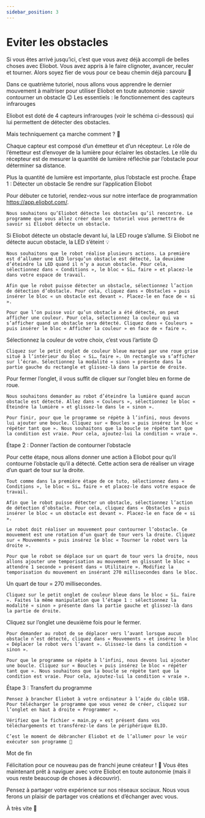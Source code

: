 ```yaml
---
sidebar_position: 3
---
```


# Eviter les obstacles

Si vous êtes arrivé jusqu’ici, c’est que vous avez déjà accompli de belles choses avec Eliobot. Vous avez appris à le faire clignoter, avancer, reculer et tourner. Alors soyez fier de vous pour ce beau chemin déjà parcouru 👏

Dans ce quatrième tutoriel, nous allons vous apprendre le dernier mouvement à maitriser pour utiliser Eliobot en toute autonomie : savoir contourner un obstacle 😉
Les essentiels : le fonctionnement des capteurs infrarouges

Eliobot est doté de 4 capteurs infrarouges (voir le schéma ci-dessous) qui lui permettent de détecter des obstacles.

Mais techniquement ça marche comment ? 🤔

Chaque capteur est composé d’un émetteur et d’un récepteur. Le rôle de l’émetteur est d’envoyer de la lumière pour éclairer les obstacles. Le rôle du récepteur est de mesurer la quantité de lumière réfléchie par l’obstacle pour déterminer sa distance.

Plus la quantité de lumière est importante, plus l’obstacle est proche.
Étape 1 : Détecter un obstacle
Se rendre sur l’application Eliobot

Pour débuter ce tutoriel, rendez-vous sur notre interface de programmation https://app.eliobot.com/.

    Nous souhaitons qu’Eliobot détecte les obstacles qu’il rencontre. Le programme que vous allez créer dans ce tutoriel vous permettra de savoir si Eliobot détecte un obstacle.

Si Eliobot détecte un obstacle devant lui, la LED rouge s’allume. Si Eliobot ne détecte aucun obstacle, la LED s’éteint 💡

    Nous souhaitons que le robot réalise plusieurs actions. La première est d’allumer une LED lorsqu’un obstacle est détecté, la deuxième d’éteindre la LED quand il n’y a aucun obstacle. Pour cela, sélectionnez dans « Conditions », le bloc « Si… faire » et placez-le dans votre espace de travail.

    Afin que le robot puisse détecter un obstacle, sélectionnez l’action de détection d’obstacle. Pour cela, cliquez dans « Obstacles » puis insérer le bloc « un obstacle est devant ». Placez-le en face de « si ».

    Pour que l’on puisse voir qu’un obstacle a été détecté, on peut afficher une couleur. Pour cela, sélectionnez la couleur qui va s’afficher quand un obstacle sera détecté. Cliquez dans « Couleurs » puis insérer le bloc « Afficher la couleur » en face de « faire ».

Sélectionnez la couleur de votre choix, c’est vous l’artiste 😉

    Cliquez sur le petit onglet de couleur bleue marqué par une roue grise situé à l’intérieur du bloc « Si… faire ». Un rectangle va s’afficher sur l’écran. Sélectionnez la modalité « sinon » présente dans la partie gauche du rectangle et glissez-là dans la partie de droite.

Pour fermer l’onglet, il vous suffit de cliquer sur l’onglet bleu en forme de roue.

    Nous souhaitons demander au robot d’éteindre la lumière quand aucun obstacle est détecté. Allez dans « Couleurs », sélectionnez le bloc « Éteindre la lumière » et glissez-le dans le « sinon ».

    Pour finir, pour que le programme se répète à l’infini, nous devons lui ajouter une boucle. Cliquez sur « Boucles » puis insérez le bloc « répéter tant que ». Nous souhaitons que la boucle se répète tant que la condition est vraie. Pour cela, ajoutez-lui la condition « vraie ».

Étape 2 : Donner l’action de contourner l’obstacle

Pour cette étape, nous allons donner une action à Eliobot pour qu’il contourne l’obstacle qu’il a détecté. Cette action sera de réaliser un virage d’un quart de tour sur la droite.

    Tout comme dans la première étape de ce tuto, sélectionnez dans « Conditions », le bloc « Si… faire » et placez-le dans votre espace de travail.

    Afin que le robot puisse détecter un obstacle, sélectionnez l’action de détection d’obstacle. Pour cela, cliquez dans « Obstacles » puis insérer le bloc « un obstacle est devant ». Placez-le en face de « si ».

    Le robot doit réaliser un mouvement pour contourner l’obstacle. Ce mouvement est une rotation d’un quart de tour vers la droite. Cliquez sur « Mouvements » puis insérez le bloc « Tourner le robot vers la droite ».

    Pour que le robot se déplace sur un quart de tour vers la droite, nous allons ajouter une temporisation au mouvement en glissant le bloc « attendre 1 seconde » présent dans « Utilitaire ». Modifiez la temporisation du mouvement en insérant 270 millisecondes dans le bloc.

Un quart de tour = 270 millisecondes.

    Cliquez sur le petit onglet de couleur bleue dans le bloc « Si… faire ». Faites la même manipulation que l’étape 1 : sélectionnez la modalité « sinon » présente dans la partie gauche et glissez-là dans la partie de droite.

Cliquez sur l’onglet une deuxième fois pour le fermer.

    Pour demander au robot de se déplacer vers l’avant lorsque aucun obstacle n’est détecté, cliquez dans « Mouvements » et insérez le bloc « Déplacer le robot vers l’avant ». Glissez-le dans la condition « sinon ».

    Pour que le programme se répète à l’infini, nous devons lui ajouter une boucle. Cliquez sur « Boucles » puis insérez le bloc « répéter tant que ». Nous souhaitons que la boucle se répète tant que la condition est vraie. Pour cela, ajoutez-lui la condition « vraie ».

Étape 3 : Transfert du programme

    Pensez à brancher Eliobot à votre ordinateur à l’aide du câble USB. Pour télécharger le programme que vous venez de créer, cliquez sur l’onglet en haut à droite « Programmer ».

    Vérifiez que le fichier « main.py » est présent dans vos téléchargements et transférez-le dans le périphérique ELIO.

    C’est le moment de débrancher Eliobot et de l’allumer pour le voir exécuter son programme 🙂

Mot de fin

Félicitation pour ce nouveau pas de franchi jeune créateur ! 🤩​ Vous êtes maintenant prêt à naviguer avec votre Eliobot en toute autonomie (mais il vous reste beaucoup de choses à découvrir).

Pensez à partager votre expérience sur nos réseaux sociaux. Nous vous ferons un plaisir de partager vos créations et d’échanger avec vous.

À très vite 🙂
